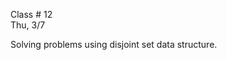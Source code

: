 <div class="lecture2">

<div class="column_date">
<p markdown="block">

Class # 12 <br>
Thu, 3/7



</p>
</div>

<div class="column_materials">
<p markdown="block">

Solving problems using disjoint set data structure.

<br>

</p>
</div>

<div class="column_assign">
<p markdown="block">



</p>
</div>

</div>
